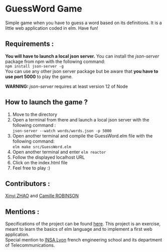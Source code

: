 # GuessWord Game
Simple game when you have to guess a word based on its definitions.
It is a little web application coded in elm.
Have fun!

## Requirements :
**You will have to launch a local json server.**
You can install the *json-server* package from npm with the following command:  
`npm install json-server -g`  
You can use any other json server package but be aware that **you have to use port 5000** to play the game.

**WARNING:** *json-server* requires at least version 12 of Node


## How to launch the game ?
1. Move to the directory
2. Open a terminal from there and launch a local json server with the following command :  
`json-server --watch words/words.json -p 5000`
3. Open another terminal and compile the GuessWord.elm file with the following command:  
`elm make src/GuessWord.elm`
3. Open another terminal and enter `elm reactor`
4. Follow the displayed localhost URL
5. Click on the index.html file
6. Feel free to play :)


## Contributors :
[Xinyi ZHAO](https://github.com/Xinyi25) and [Camille ROBINSON](https://github.com/camileen)

## Mentions :
Specifications of the project can be found [here](https://github.com/camileen/elp/tree/master/elm/projet).
This project is an exercise, meant to learn the basics of elm language and to implement a first web application.  
Special mention to [INSA Lyon](https://www.insa-lyon.fr/[]) french engineering school and its department of Telecommunications.


